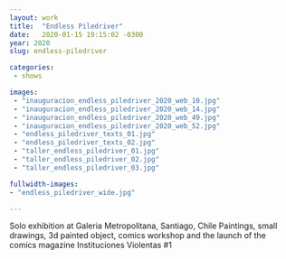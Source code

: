 ```yaml
---
layout: work
title:  "Endless Piledriver"
date:   2020-01-15 19:15:02 -0300
year: 2020
slug: endless-piledriver

categories:
 - shows

images:
 - "inauguracion_endless_piledriver_2020_web_10.jpg"
 - "inauguracion_endless_piledriver_2020_web_14.jpg"
 - "inauguracion_endless_piledriver_2020_web_49.jpg"
 - "inauguracion_endless_piledriver_2020_web_52.jpg"
 - "endless_piledriver_texts_01.jpg"
 - "endless_piledriver_texts_02.jpg"
 - "taller_endless_piledriver_01.jpg"
 - "taller_endless_piledriver_02.jpg"
 - "taller_endless_piledriver_03.jpg"

fullwidth-images:
- "endless_piledriver_wide.jpg"

---
```


Solo exhibition at Galeria Metropolitana, Santiago, Chile
Paintings, small drawings, 3d painted object, comics workshop and the launch of the comics magazine Instituciones Violentas #1